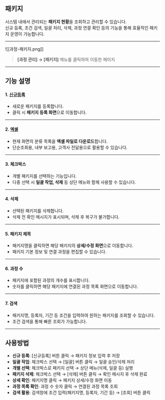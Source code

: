 ## 패키지  

시스템 내에서 관리되는 **패키지 현황**을 조회하고 관리할 수 있습니다.  
신규 등록, 조건 검색, 일괄 처리, 삭제, 과정 연결 확인 등의 기능을 통해 효율적인 패키지 운영이 가능합니다.  

***  
![[과정-패키지.png]] 

> **[과정 관리] → [패키지]** 메뉴를 클릭하여 이동한 페이지  

***
## 기능 설명  

#### 1. [신규등록](패키지등록.md)  
- 새로운 패키지를 등록합니다.  
- 클릭 시 **패키지 등록 화면**으로 이동합니다.  

***  
#### 2. [엑셀](엑셀.md)  
- 현재 화면의 분류 목록을 **엑셀 파일로 다운로드**합니다.  
- 단순조회용, 내부 보고용, 고객사 전달용으로 활용할 수 있습니다.  

***  
#### 3. 체크박스  
- 개별 패키지를 선택하는 기능입니다.  
- 다중 선택 시 **일괄 작업, 삭제** 등 상단 메뉴와 함께 사용할 수 있습니다.  

***  
#### 4. 삭제  
- 선택된 패키지를 삭제합니다.  
- 삭제 전 확인 메시지가 표시되며, 삭제 후 복구가 불가합니다.  

***  
#### 5. 패키지 제목  
- 패키지명을 클릭하면 해당 패키지의 **상세/수정 화면**으로 이동합니다.  
- 패키지 기본 정보 및 연결 과정을 편집할 수 있습니다.  

***  
#### 6. 과정 수  
- 패키지에 포함된 과정의 개수를 표시합니다.  
- 숫자를 클릭하면 해당 패키지에 연결된 과정 목록 화면으로 이동합니다.  

***  
#### 7. 검색  
- 패키지명, 등록자, 기간 등 조건을 입력하여 원하는 패키지를 조회할 수 있습니다.  
- 조건 검색을 통해 빠른 조회가 가능합니다.  

***  

## 사용방법  
- **신규 등록**: [신규등록] 버튼 클릭 → 패키지 정보 입력 후 저장  
- **일괄 작업**: 체크박스 선택 → [일괄] 버튼 클릭 → 일괄 승인/삭제 처리  
- **개별 선택**: 체크박스로 패키지 선택 → 상단 메뉴(삭제, 일괄 등) 실행  
- **패키지 삭제**: 체크박스 선택 → [삭제] 버튼 클릭 → 확인 메시지 후 삭제 완료  
- **상세 확인**: 패키지명 클릭 → 패키지 상세/수정 화면 이동  
- **과정 목록 확인**: 과정 수 숫자 클릭 → 연결된 과정 목록 조회  
- **검색 활용**: 검색창에 조건 입력(패키지명, 등록자, 기간 등) → [조회] 버튼 클릭  
